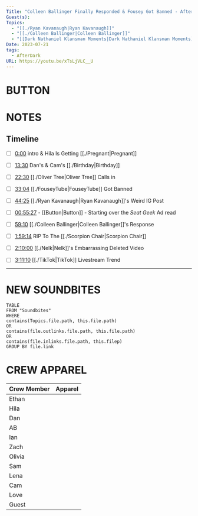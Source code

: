 ```yaml
---
Title: "Colleen Ballinger Finally Responded & Fousey Got Banned - After Dark #112"
Guest(s): 
Topics:
  - "[[./Ryan Kavanaugh|Ryan Kavanaugh]]"
  - "[[./Colleen Ballinger|Colleen Ballinger]]"
  - "[[Dark Nathaniel Klansman Moments|Dark Nathaniel Klansman Moments]]"
Date: 2023-07-21
tags:
  - AfterDark
URL: https://youtu.be/xTsLjVLC__U
---
```

# BUTTON

# NOTES

## Timeline
- [ ] [0:00](https://www.youtube.com/watch?v=xTsLjVLC__U&t=0s) intro & Hila Is Getting [[./Pregnant|Pregnant]]
- [ ] [13:30](https://www.youtube.com/watch?v=xTsLjVLC__U&t=810s) Dan's & Cam's [[./Birthday|Birthday]]
- [ ] [22:30](https://www.youtube.com/watch?v=xTsLjVLC__U&t=1350s) [[./Oliver Tree|Oliver Tree]] Calls in
- [ ] [33:04](https://www.youtube.com/watch?v=xTsLjVLC__U&t=1984s) [[./FouseyTube|FouseyTube]] Got Banned
- [ ] [44:25](https://www.youtube.com/watch?v=xTsLjVLC__U&t=2665s) [[./Ryan Kavanaugh|Ryan Kavanaugh]]'s Weird IG Post
- [ ] [00:55:27](https://www.youtube.com/watch?v=xTsLjVLC__U&t=3327s) - [[Button|Button]] - Starting over the *Seat Geek* Ad read
- [ ] [59:10](https://www.youtube.com/watch?v=xTsLjVLC__U&t=3550s) [[./Colleen Ballinger|Colleen Ballinger]]'s Response
- [ ] [1:59:14](https://www.youtube.com/watch?v=xTsLjVLC__U&t=7154s) RIP To The [[./Scorpion Chair|Scorpion Chair]]
- [ ] [2:10:00](https://www.youtube.com/watch?v=xTsLjVLC__U&t=7800s) [[./Nelk|Nelk]]'s Embarrassing Deleted Video
- [ ] [3:11:10](https://www.youtube.com/watch?v=xTsLjVLC__U&t=11470s) [[./TikTok|TikTok]] Livestream Trend


___
# NEW SOUNDBITES
``` dataview
TABLE
FROM "Soundbites"
WHERE 
contains(Topics.file.path, this.file.path) 
OR 
contains(file.outlinks.file.path, this.file.path)
OR
contains(file.inlinks.file.path, this.filep)
GROUP BY file.link
```

# CREW APPAREL
| Crew Member | Apparel |
| ----------- | ------- |
| Ethan       |         |
| Hila        |         |
| Dan         |         |
| AB          |         |
| Ian         |         |
| Zach        |         |
| Olivia      |         |
| Sam         |         |
| Lena        |         |
| Cam         |         |
| Love        |         |
| Guest       |         |
